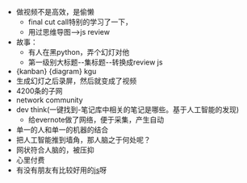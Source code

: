 - 做视频不是高效，是偷懒
    - final cut call特别的学习了一下，
    - 用过思维导图-->js review
- 故事：
    - 有人在黑python，弄个幻灯对他
    - 第一级别大标题--集标题--转换成review js
- {kanban} {diagram} kgu
- 生成幻灯之后录屏，然后就变成了视频
- 4200条的子网
- network community
- dev think(一键找到-笔记库中相关的笔记是哪些。基于人工智能的发现)
    - 给evernote做了网络，便于采集，产生自动
- 单一的人和单一的机器的结合
- 把人工智能推到墙角，那人脑之于何处呢？
- 网状符合人脑的，被压抑
- 心里付费
- 有没有朋友有比较好用的[js](js.md)呀
